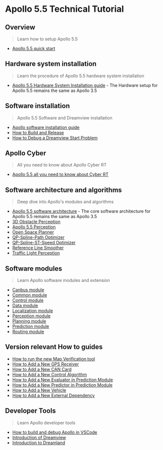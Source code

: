 # Apollo 5.5 Technical Tutorial

## Overview
> Learn how to setup Apollo 5.5

  * [Apollo 5.5 quick start](https://github.com/ApolloAuto/apollo/blob/r5.5.0/docs/quickstart/apollo_5_5_quick_start.md)

## Hardware system installation
> Learn the procedure of Apollo 5.5 hardware system installation

  * [Apollo 5.5 Hardware System Installation guide](https://github.com/ApolloAuto/apollo/blob/r5.5.0/docs/quickstart/apollo_3_5_hardware_system_installation_guide.md) - The Hardware setup for Apollo 5.5 remains the same as Apollo 3.5

## Software installation
> Apollo 5.5 Software and Dreamview installation

* [Apollo software installation guide](https://github.com/ApolloAuto/apollo/blob/r5.5.0/docs/quickstart/apollo_software_installation_guide.md)
* [How to Build and Release](https://github.com/ApolloAuto/apollo/blob/r5.5.0/docs/howto/how_to_build_and_release.md)
* [How to Debug a Dreamview Start Problem](https://github.com/ApolloAuto/apollo/blob/r5.5.0/docs/howto/how_to_debug_dreamview_start_problem.md)


## Apollo Cyber
> All you need to know about Apollo Cyber RT

* [Apollo 5.5 all you need to know about Cyber RT](https://github.com/ApolloAuto/apollo/blob/r5.5.0/docs/cyber/README.md)

## Software architecture and algorithms
> Deep dive into Apollo's modules and algorithms

  * [Apollo 5.5 software architecture](https://github.com/ApolloAuto/apollo/blob/r5.5.0/docs/specs/Apollo_3.5_Software_Architecture.md "Apollo software architecture") - The core software architecture for Apollo 5.5 remains the same as Apollo 3.5
  * [3D Obstacle Perception](https://github.com/ApolloAuto/apollo/blob/r5.5.0/docs/specs/3d_obstacle_perception.md)
  * [Apollo 5.5 Perception](https://github.com/ApolloAuto/apollo/blob/r5.5.0/modules/perception/README.md)
  * [Open Space Planner](https://github.com/ApolloAuto/apollo/blob/r5.5.0/docs/specs/Open_Space_Planner.md)
  * [QP-Spline-Path Optimizer](https://github.com/ApolloAuto/apollo/blob/r5.5.0/docs/specs/qp_spline_path_optimizer.md)
  * [QP-Spline-ST-Speed Optimizer](https://github.com/ApolloAuto/apollo/blob/r5.5.0/docs/specs/qp_spline_st_speed_optimizer.md)
  * [Reference Line Smoother](https://github.com/ApolloAuto/apollo/blob/r5.5.0/docs/specs/reference_line_smoother.md)
  * [Traffic Light Perception](https://github.com/ApolloAuto/apollo/blob/r5.5.0/docs/specs/traffic_light.md)


## Software modules
> Learn Apollo software modules and extension

  * [Canbus module](https://github.com/ApolloAuto/apollo/blob/r5.5.0/modules/canbus/README.md)
  * [Common module](https://github.com/ApolloAuto/apollo/blob/r5.5.0/modules/common/README.md)
  * [Control module](https://github.com/ApolloAuto/apollo/blob/r5.5.0/modules/control/README.md)
  * [Data module](https://github.com/ApolloAuto/apollo/blob/r5.5.0/modules/data/README.md)
  * [Localization module](https://github.com/ApolloAuto/apollo/blob/r5.5.0/modules/localization/README.md)
  * [Perception module](https://github.com/ApolloAuto/apollo/blob/r5.5.0/modules/perception/README.md)
  * [Planning module](https://github.com/ApolloAuto/apollo/blob/r5.5.0/modules/planning/README.md)
  * [Prediction module](https://github.com/ApolloAuto/apollo/blob/r5.5.0/modules/prediction/README.md)
  * [Routing module](https://github.com/ApolloAuto/apollo/blob/r5.5.0/modules/routing/README.md)

## Version relevant How to guides

  * [How to run the new Map Verification tool](https://github.com/ApolloAuto/apollo/blob/r5.5.0/docs/howto/how_to_run_map_verification_tool.md)
  * [How to Add a New GPS Receiver](https://github.com/ApolloAuto/apollo/blob/r5.5.0/docs/howto/how_to_add_a_gps_receiver.md)
  * [How to Add a New CAN Card](https://github.com/ApolloAuto/apollo/blob/r5.5.0/docs/howto/how_to_add_a_new_can_card.md )
  * [How to Add a New Control Algorithm](https://github.com/ApolloAuto/apollo/blob/r5.5.0/docs/howto/how_to_add_a_new_control_algorithm.md)
  * [How to Add a New Evaluator in Prediction Module](https://github.com/ApolloAuto/apollo/blob/r5.5.0/docs/howto/how_to_add_a_new_evaluator_in_prediction_module.md)
  * [How to Add a New Predictor in Prediction Module](https://github.com/ApolloAuto/apollo/blob/r5.5.0/docs/howto/how_to_add_a_new_predictor_in_prediction_module.md)
  * [How to Add a New Vehicle](https://github.com/ApolloAuto/apollo/blob/r5.5.0/docs/howto/how_to_add_a_new_vehicle.md)
  * [How to Add a New External Dependency](https://github.com/ApolloAuto/apollo/blob/r5.5.0/docs/howto/how_to_add_an_external_dependency.md)


## Developer Tools
> Learn Apollo developer tools

  * [How to build and debug Apollo in VSCode](https://github.com/ApolloAuto/apollo/blob/r5.5.0/docs/howto/how_to_build_and_debug_apollo_in_vscode_cn.md "How  to build and debug Apollo in VSCode")
  * [Introduction of Dreamview](https://github.com/ApolloAuto/apollo/blob/r5.5.0/docs/specs/dreamview_usage_table.md)
  * [Introduction to Dreamland](https://github.com/ApolloAuto/apollo/blob/r5.5.0/docs/specs/Dreamland_introduction.md)


